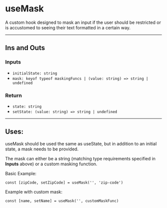 # useMask

A custom hook designed to mask an input if the user should be restricted or is accustomed to seeing their text formatted in a certain way.

---

## Ins and Outs

### Inputs

- `initialState: string`
- `mask: keyof typeof maskingFuncs | (value: string) => string | undefined`

### Return

- `state: string`
- `setState: (value: string) => string | undefined`

---

## Uses:

useMask should be used the same as useState, but in addition to an initial state, a mask needs to be provided.

The mask can either be a string (matching type requirements specified in **Inputs** above) or a custom masking function.

Basic Example:
```tsx
const [zipCode, setZipCode] = useMask('', 'zip-code')
```

Example with custom mask:
```tsx
const [name, setName] = useMask('', customMaskFunc)
```